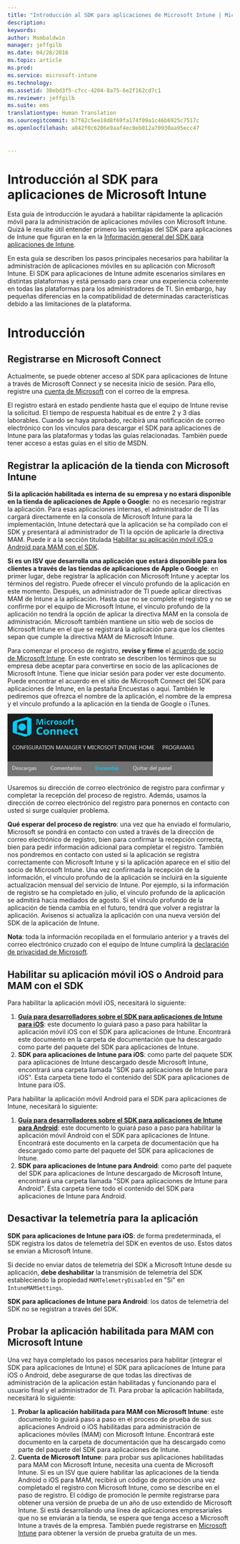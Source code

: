 ```yaml
---
title: "Introducción al SDK para aplicaciones de Microsoft Intune | Microsoft Intune"
description: 
keywords: 
author: Msmbaldwin
manager: jeffgilb
ms.date: 04/28/2016
ms.topic: article
ms.prod: 
ms.service: microsoft-intune
ms.technology: 
ms.assetid: 38ebd3f5-cfcc-4204-8a75-6e2f162cd7c1
ms.reviewer: jeffgilb
ms.suite: ems
translationtype: Human Translation
ms.sourcegitcommit: b7f62c5ee18d8f69fa174f09a1c46b6925c7517c
ms.openlocfilehash: a042f0c6206e9aaf4ec0eb012a70930aa95ecc47


---
```


# Introducción al SDK para aplicaciones de Microsoft Intune

Esta guía de introducción le ayudará a habilitar rápidamente la aplicación móvil para la administración de aplicaciones móviles con Microsoft Intune. Quizá le resulte útil entender primero las ventajas del SDK para aplicaciones de Intune que figuran en la en la [Información general del SDK para aplicaciones de Intune](intune-app-sdk.md).

En esta guía se describen los pasos principales necesarios para habilitar la administración de aplicaciones móviles en su aplicación con Microsoft Intune. El SDK para aplicaciones de Intune admite escenarios similares en distintas plataformas y está pensado para crear una experiencia coherente en todas las plataformas para los administradores de TI. Sin embargo, hay pequeñas diferencias en la compatibilidad de determinadas características debido a las limitaciones de la plataforma.

# Introducción

## Registrarse en Microsoft Connect

Actualmente, se puede obtener acceso al SDK para aplicaciones de Intune a través de Microsoft Connect y se necesita inicio de sesión. Para ello, registre una [cuenta de Microsoft](https://connect.microsoft.com/ConfigurationManagervnext/InvitationUse.aspx?ProgramID=8967&InvitationID=8967-YJYJ-8G6X) con el correo de la empresa.

El registro estará en estado pendiente hasta que el equipo de Intune revise la solicitud. El tiempo de respuesta habitual es de entre 2 y 3 días laborables. Cuando se haya aprobado, recibirá una notificación de correo electrónico con los vínculos para descargar el SDK para aplicaciones de Intune para las plataformas y todas las guías relacionadas. También puede tener acceso a estas guías en el sitio de MSDN.

## Registrar la aplicación de la tienda con Microsoft Intune

**Si la aplicación habilitada es interna de su empresa y no estará disponible en la tienda de aplicaciones de Apple o Google**: no es necesario registrar la aplicación. Para esas aplicaciones internas, el administrador de TI las cargará directamente en la consola de Microsoft Intune para la implementación, Intune detectará que la aplicación se ha compilado con el SDK y presentará al administrador de TI la opción de aplicarle la directiva MAM. Puede ir a la sección titulada [Habilitar su aplicación móvil iOS o Android para MAM con el SDK](#enable-your-ios-or-android-mobile-app-for-mam-with-the-sdk).

**Si es un ISV que desarrolla una aplicación que estará disponible para los clientes a través de las tiendas de aplicaciones de Apple o Google**: en primer lugar, debe registrar la aplicación con Microsoft Intune y aceptar los términos del registro. Puede ofrecer el vínculo profundo de la aplicación en este momento. Después, un administrador de TI puede aplicar directivas MAM de Intune a la aplicación. Hasta que no se complete el registro y no se confirme por el equipo de Microsoft Intune, el vínculo profundo de la aplicación no tendrá la opción de aplicar la directiva MAM en la consola de administración. Microsoft también mantiene un sitio web de socios de Microsoft Intune en el que se registrará la aplicación para que los clientes sepan que cumple la directiva MAM de Microsoft Intune.

Para comenzar el proceso de registro, **revise y firme** el [acuerdo de socio de Microsoft Intune](https://connect.microsoft.com/ConfigurationManagervnext/Survey/Survey.aspx?SurveyID=17806). En este contrato se describen los términos que su empresa debe aceptar para convertirse en socio de las aplicaciones de Microsoft Intune. Tiene que iniciar sesión para poder ver este documento. Puede encontrar el acuerdo en el sitio de Microsoft Connect del SDK para aplicaciones de Intune, en la pestaña Encuestas o aquí. También le pediremos que ofrezca el nombre de la aplicación, el nombre de la empresa y el vínculo profundo a la aplicación en la tienda de Google o iTunes.

![Microsoft Connect](../media/microsoft-connect.png)

Usaremos su dirección de correo electrónico de registro para confirmar y completar la recepción del proceso de registro. Además, usamos la dirección de correo electrónico del registro para ponernos en contacto con usted si surge cualquier problema.

**Qué esperar del proceso de registro**: una vez que ha enviado el formulario, Microsoft se pondrá en contacto con usted a través de la dirección de correo electrónico de registro, bien para confirmar la recepción correcta, bien para pedir información adicional para completar el registro. También nos pondremos en contacto con usted si la aplicación se registra correctamente con Microsoft Intune y si la aplicación aparece en el sitio del socio de Microsoft Intune. Una vez confirmada la recepción de la información, el vínculo profundo de la aplicación se incluirá en la siguiente actualización mensual del servicio de Intune. Por ejemplo, si la información de registro se ha completado en julio, el vínculo profundo de la aplicación se admitirá hacia mediados de agosto. Si el vínculo profundo de la aplicación de tienda cambia en el futuro, tendrá que volver a registrar la aplicación. Avísenos si actualiza la aplicación con una nueva versión del SDK de la aplicación de Intune.

**Nota**: toda la información recopilada en el formulario anterior y a través del correo electrónico cruzado con el equipo de Intune cumplirá la [declaración de privacidad de Microsoft](https://www.microsoft.com/en-us/privacystatement/default.aspx).

## Habilitar su aplicación móvil iOS o Android para MAM con el SDK

Para habilitar la aplicación móvil iOS, necesitará lo siguiente:

1. **[Guía para desarrolladores sobre el SDK para aplicaciones de Intune para iOS](intune-app-sdk-ios.md)**: este documento lo guiará paso a paso para habilitar la aplicación móvil iOS con el SDK para aplicaciones de Intune. Encontrará este documento en la carpeta de documentación que ha descargado como parte del paquete del SDK para aplicaciones de Intune.
2. **SDK para aplicaciones de Intune para iOS**: como parte del paquete SDK para aplicaciones de Intune descargado desde Microsoft Intune, encontrará una carpeta llamada "SDK para aplicaciones de Intune para iOS". Esta carpeta tiene todo el contenido del SDK para aplicaciones de Intune para iOS.

Para habilitar la aplicación móvil Android para el SDK para aplicaciones de Intune, necesitará lo siguiente:

1. **[Guía para desarrolladores sobre el SDK para aplicaciones de Intune para Android](intune-app-sdk-android.md)**: este documento lo guiará paso a paso para habilitar la aplicación móvil Android con el SDK para aplicaciones de Intune. Encontrará este documento en la carpeta de documentación que ha descargado como parte del paquete del SDK para aplicaciones de Intune.
2. **SDK para aplicaciones de Intune para Android**: como parte del paquete del SDK para aplicaciones de Intune descargado de Microsoft Intune, encontrará una carpeta llamada "SDK para aplicaciones de Intune para Android". Esta carpeta tiene todo el contenido del SDK para aplicaciones de Intune para Android.

## Desactivar la telemetría para la aplicación

**SDK para aplicaciones de Intune para iOS**: de forma predeterminada, el SDK registra los datos de telemetría del SDK en eventos de uso. Estos datos se envían a Microsoft Intune.

Si decide no enviar datos de telemetría del SDK a Microsoft Intune desde su aplicación, **debe deshabilitar** la transmisión de telemetría del SDK estableciendo la propiedad `MAMTelemetryDisabled` en "Sí" en `IntuneMAMSettings`.

**SDK para aplicaciones de Intune para Android**: los datos de telemetría del SDK no se registran a través del SDK.

## Probar la aplicación habilitada para MAM con Microsoft Intune

Una vez haya completado los pasos necesarios para habilitar (integrar el SDK para aplicaciones de Intune) el SDK para aplicaciones de Intune para iOS o Android, debe asegurarse de que todas las directivas de administración de la aplicación están habilitadas y funcionando para el usuario final y el administrador de TI. Para probar la aplicación habilitada, necesitará lo siguiente:

1. **Probar la aplicación habilitada para MAM con Microsoft Intune**: este documento lo guiará paso a paso en el proceso de prueba de sus aplicaciones Android o iOS habilitadas para administración de aplicaciones móviles (MAM) con Microsoft Intune. Encontrará este documento en la carpeta de documentación que ha descargado como parte del paquete del SDK para aplicaciones de Intune.
2. **Cuenta de Microsoft Intune**: para probar sus aplicaciones habilitadas para MAM con Microsoft Intune, necesita una cuenta de Microsoft Intune. Si es un ISV que quiere habilitar las aplicaciones de la tienda Android o iOS para MAM, recibirá un código de promoción una vez completado el registro con Microsoft Intune, como se describe en el paso de registro. El código de promoción le permite registrarse para obtener una versión de prueba de un año de uso extendido de Microsoft Intune. Si está desarrollando una línea de aplicaciones empresariales que no se enviarán a la tienda, se espera que tenga acceso a Microsoft Intune a través de la empresa. También puede registrarse en [Microsoft Intune](https://portal.office.com/Signup/Signup.aspx?OfferId=40BE278A-DFD1-470a-9EF7-9F2596EA7FF9&dl=INTUNE_A&ali=1#0) para obtener la versión de prueba gratuita de un mes.




<!--HONumber=Jul16_HO3-->



